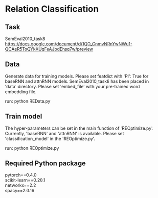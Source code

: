# Relation Classification

## Task
SemEval2010_task8
https://docs.google.com/document/d/1QO_CnmvNRnYwNWu1-QCAeR5ToQYkXUqFeAJbdEhsq7w/preview

## Data
Generate data for training models. Please set featdict with 'PI': True for baseRNN and attnRNN models.
SemEval2010_task8 has been placed in 'data' directory.
Please set 'embed_file' with your pre-trained word embedding file.


run: python REData.py

## Train model
The hyper-parameters can be set in the main function of 'REOptimize.py'.
Currently, 'baseRNN' and 'attnRNN' is available. Please set 'classification_model' in the 'REOptimize.py'.

run: python REOptimize.py


## Required Python package
pytorch==0.4.0  
scikit-learn==0.20.1  
networkx==2.2  
spacy==2.0.16  
